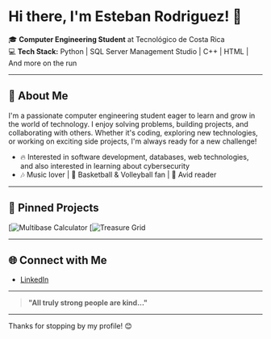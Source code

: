 # Hi there, I'm Esteban Rodriguez! 👋

🎓 **Computer Engineering Student** at Tecnológico de Costa Rica  
💻 **Tech Stack:** Python | SQL Server Management Studio | C++ | HTML | And more on the run

---

## 🚀 About Me

I'm a passionate computer engineering student eager to learn and grow in the world of technology. I enjoy solving problems, building projects, and collaborating with others. Whether it's coding, exploring new technologies, or working on exciting side projects, I'm always ready for a new challenge!

- 🔥 Interested in software development, databases, web technologies, and also interested in learning about cybersecurity
- 🎶 Music lover | 🏀 Basketball & Volleyball fan | 📖 Avid reader

---

## 📌 Pinned Projects


[![Multibase Calculator](https://github.com/EstebanRodriguezV/Multibase-Calculator-.git)
[![Treasure Grid](https://github.com/EstebanRodriguezV/Treasure-Grid.git)

---

## 🌐 Connect with Me

- [LinkedIn](www.linkedin.com/in/esteban-andrés-rodríguez-vargas-807a86386)

---

> **"All truly strong people are kind..."**

---

Thanks for stopping by my profile! 😊
